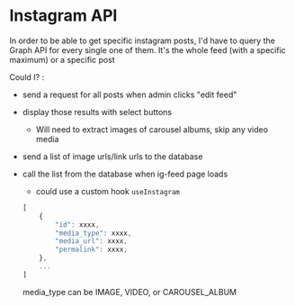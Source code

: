 # Instagram API

In order to be able to get specific instagram posts, I'd have to query the Graph API for every single one of them.
It's the whole feed (with a specific maximum) or a specific post

Could I? :

-   send a request for all posts when admin clicks "edit feed"
-   display those results with select buttons
    -   Will need to extract images of carousel albums, skip any video media
-   send a list of image urls/link urls to the database
-   call the list from the database when ig-feed page loads

    -   could use a custom hook `useInstagram`

    ```js
    [
        {
            "id": xxxx,
            "media_type": xxxx,
            "media_url": xxxx,
            "permalink": xxxx,
        },
        ...
    ]
    ```

    media_type can be IMAGE, VIDEO, or CAROUSEL_ALBUM
